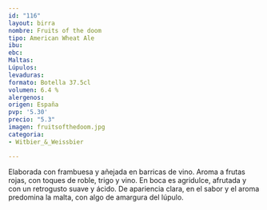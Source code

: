 ```yaml
---
id: "116"
layout: birra
nombre: Fruits of the doom
tipo: American Wheat Ale
ibu: 
ebc: 
Maltas: 
Lúpulos: 
levaduras: 
formato: Botella 37.5cl
volumen: 6.4 %
alergenos: 
origen: España
pvp: '5.30'
precio: "5.3"
imagen: fruitsofthedoom.jpg
categoria:
- Witbier_&_Weissbier

---
```

Elaborada con frambuesa y añejada en barricas de vino. Aroma a frutas rojas, con toques de roble, trigo y vino. En boca es agridulce, afrutada y con un retrogusto suave y ácido. De apariencia clara, en el sabor y el aroma predomina la malta, con algo de amargura del lúpulo.